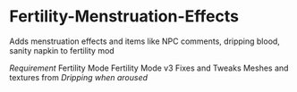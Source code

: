 # Fertility-Menstruation-Effects
Adds menstruation effects and items like NPC comments, dripping blood, sanity napkin to fertility mod

*Requirement*
Fertility Mode
Fertility Mode v3 Fixes and Tweaks
Meshes and textures from *Dripping when aroused*
